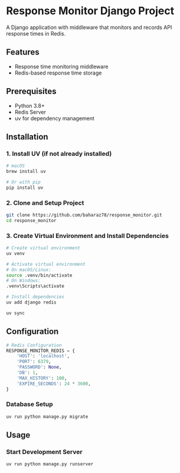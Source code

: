 # Response Monitor Django Project

A Django application with middleware that monitors and records API response times in Redis.

## Features

- Response time monitoring middleware
- Redis-based response time storage

## Prerequisites

- Python 3.8+
- Redis Server
- uv for dependency management

## Installation

### 1. Install UV (if not already installed)

```bash
# macOS
brew install uv

# Or with pip
pip install uv
```

### 2. Clone and Setup Project

```bash
git clone https://github.com/baharaz78/response_monitor.git
cd response_monitor
```

### 3. Create Virtual Environment and Install Dependencies

```bash
# Create virtual environment
uv venv

# Activate virtual environment
# On macOS/Linux:
source .venv/bin/activate
# On Windows:
.venv\Scripts\activate

# Install dependencies
uv add django redis

uv sync
```

## Configuration

```python
# Redis Configuration
RESPONSE_MONITOR_REDIS = {
    'HOST': 'localhost',
    'PORT': 6379,
    'PASSWORD': None,
    'DB': 1,
    'MAX_HISTORY': 100,
    'EXPIRE_SECONDS': 24 * 3600,
}
```

### Database Setup

```bash
uv run python manage.py migrate
```

## Usage

### Start Development Server

```bash
uv run python manage.py runserver
```
